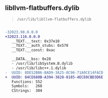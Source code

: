 ## libllvm-flatbuffers.dylib

> `/usr/lib/libllvm-flatbuffers.dylib`

```diff

-32023.98.0.0.0
+32023.116.0.0.0
   __TEXT.__text: 0x37e10
   __TEXT.__auth_stubs: 0x570
   __TEXT.__const: 0xac

   __DATA.__bss: 0x28
   - /usr/lib/libSystem.B.dylib
   - /usr/lib/libc++.1.dylib
-  UUID: 8DE52BB6-BAD9-3A25-8C96-71A0CE14FACD
+  UUID: 84CE680B-A394-3828-8185-4ECE0CBD3D6E
   Functions: 552
   Symbols:   260
   CStrings:  304

```
